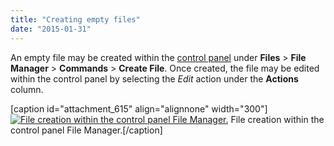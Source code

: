 ```yaml
---
title: "Creating empty files"
date: "2015-01-31"
---
```


An empty file may be created within the [control panel](https://kb.apnscp.com/control-panel/logging-into-the-control-panel/) under **Files** > **File Manager** > **Commands** > **Create File**. Once created, the file may be edited within the control panel by selecting the _Edit_ action under the **Actions** column.

\[caption id="attachment\_615" align="alignnone" width="300"\][![File creation within the control panel File Manager.](https://kb.apnscp.com/wp-content/uploads/2015/01/file-creation-cp-300x125.png)](https://kb.apnscp.com/wp-content/uploads/2015/01/file-creation-cp.png) File creation within the control panel File Manager.\[/caption\]
